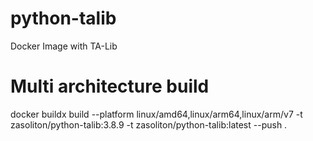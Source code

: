 # python-talib
Docker Image with TA-Lib

# Multi architecture build
docker buildx build --platform linux/amd64,linux/arm64,linux/arm/v7 -t zasoliton/python-talib:3.8.9 -t zasoliton/python-talib:latest --push .
